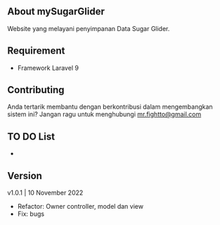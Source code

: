 ## About mySugarGlider
Website yang melayani penyimpanan Data Sugar Glider.

## Requirement
- Framework Laravel 9

## Contributing
Anda tertarik membantu dengan berkontribusi dalam mengembangkan sistem ini? Jangan ragu untuk menghubungi mr.fightto@gmail.com

## TO DO List
- 

## Version
v1.0.1 | 10 November 2022
- Refactor: Owner controller, model dan view
- Fix: bugs